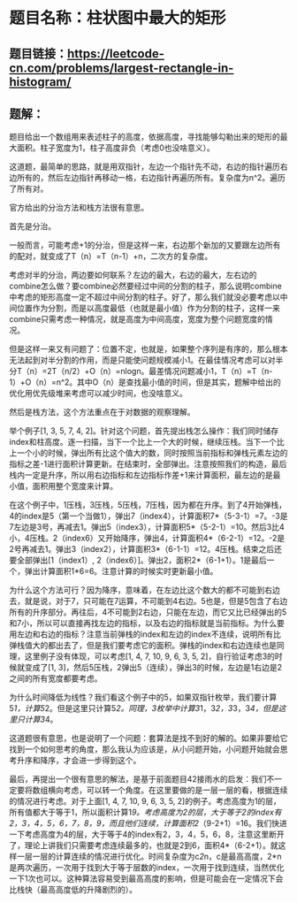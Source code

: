 # 题目名称：柱状图中最大的矩形

## 题目链接：https://leetcode-cn.com/problems/largest-rectangle-in-histogram/


## 题解：

题目给出一个数组用来表述柱子的高度，依据高度，寻找能够勾勒出来的矩形的最大面积。柱子宽度为1，柱子高度非负（考虑0也没啥意义）。

这道题，最简单的思路，就是用双指针，左边一个指针先不动，右边的指针遍历右边所有的，然后左边指针再移动一格，右边指针再遍历所有。复杂度为n^2。遍历了所有对。

官方给出的分治方法和栈方法很有意思。

首先是分治。

一般而言，可能考虑+1的分治，但是这样一来，右边那个新加的又要跟左边所有的配对，就变成了T（n）=T（n-1）+n，二次方的复杂度。

考虑对半的分治，两边要如何联系？左边的最大，右边的最大，左右边的combine怎么做？要combine必然要经过中间的分割的柱子，那么说明combine中考虑的矩形高度一定不超过中间分割的柱子。好了，那么我们就没必要考虑以中间位置作为分割，而是以高度最低（也就是最小值）作为分割的柱子，这样一来combine只需考虑一种情况，就是高度为中间高度，宽度为整个问题宽度的情况。

但是这样一来又有问题了：位置不定，也就是，如果整个序列是有序的，那么根本无法起到对半分割的作用，而是只能使问题规模减小1。在最佳情况考虑可以对半分T（n）=2T（n/2）+O（n）=nlogn。最差情况问题减小1，T（n）=T（n-1）+O（n）=n^2。其中O（n）是查找最小值的时间，但是其实，题解中给出的优化用优先级堆来考虑可以减少时间，也没啥意义。

然后是栈方法，这个方法重点在于对数据的观察理解。

举个例子[1, 3, 5, 7, 4, 2]。针对这个问题，首先提出栈怎么操作：我们同时储存index和柱高度。逐一扫描，当下一个比上一个大的时候，继续压栈。当下一个比上一个小的时候，弹出所有比这个值大的数，同时按照当前指标和弹栈元素左边的指标之差-1进行面积计算更新。在结束时，全部弹出。注意按照我们的构造，最后栈内一定是升序，所以用右边指标和左边指标作差+1来计算面积，最左边的是最小值，面积用整个宽度来计算。

在这个例子中，1压栈，3压栈，5压栈，7压栈，因为都在升序。到了4开始弹栈，4的index是5（第一个当做1），弹出7（index4），计算面积7*（5-3-1）=7。-3是7左边是3号，再减去1。弹出5（index3），计算面积5*（5-2-1）=10。然后3比4小，4压栈。2（index6）又开始降序，弹出4，计算面积4*（6-2-1）=12。-2是2号再减去1。弹出3（index2），计算面积3*（6-1-1）=12。4压栈。结束之后还要全部弹出[1（index1）, 2（index6）]。弹出2，面积2*（6-1+1）。1是最后一个，弹出计算面积1*6=6。注意计算的时候实时更新最小值。

为什么这个方法可行？因为降序，意味着，在左边比这个数大的都不可能到右边去，就是说，对于7，只可能在7运算，不可能到4右边。5也是，但是5包含了右边所有的升序部分。再往后，4不可能到2右边，只能在左边，而它又比已经弹出的5和7小，所以可以直接再找左边的指标，以及右边的指标就是当前指标。为什么要用左边和右边的指标？注意当前弹栈的index和左边的index不连续，说明所有比弹栈值大的都出去了，但是我们要考虑它的面积。弹栈的index和右边连续也是同理，这里例子没有体现，可以考虑[1, 4, 7, 10, 9, 6, 3, 5, 2]，自行验证考虑3的时候就变成了[1, 3]，然后5压栈，2弹出5（连续），弹出3的时候，左边是1右边是2之间的所有宽度都要考虑。

为什么时间降低为线性？我们看这个例子中的5，如果双指针枚举，我们要计算5*1，计算5*2。但是这里只计算5*2。同理，3枚举中计算3*1，3*2，3*3，3*4，但是这里只计算3*4。

这道题很有意思，也是说明了一个问题：套算法是找不到好的解的。如果非要给它找到一个如何思考的角度，那么我认为应该是，从小问题开始，小问题开始就会思考升序和降序，才会进一步得到这个。

最后，再提出一个很有意思的解法，是基于前面题目42接雨水的启发：我们不一定要将数组横向考虑，可以转一个角度。在这里要做的是一层一层的看，根据连续的情况进行考虑。对于上面[1, 4, 7, 10, 9, 6, 3, 5, 2]的例子。考虑高度为1的层，所有值都大于等于1，所以面积计算1*9。考虑高度为2的层，大于等于2的index有2，3，4，5，6，7，8，9，而且他们连续，计算面积2*（9-2+1）=16。我们快进一下考虑高度为4的层，大于等于4的index有2，3，4，5，6，8，注意这里断开了，理论上讲我们只需要考虑连续最多的，也就是2到6，面积4*（6-2+1）。就这样一层一层的计算连续的情况进行优化。时间复杂度为c*2*n，c是最高高度，2*n是两次遍历，一次用于找到大于等于层数的index，一次用于找到连续，当然优化一下1次也可以。这种算法容易受到最高高度的影响，但是可能会在一定情况下会比栈快（最高高度低的升降剧烈的）。